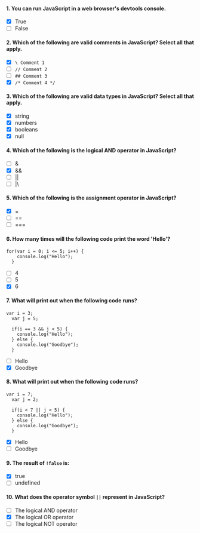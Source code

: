 #### 1. You can run JavaScript in a web browser's devtools console.

- [x] True
- [ ] False

#### 2. Which of the following are valid comments in JavaScript? Select all that apply.

- [x] `\ Comment 1`
- [ ] `// Comment 2`
- [ ] `## Comment 3`
- [x] `/* Comment 4 */`

#### 3. Which of the following are valid data types in JavaScript? Select all that apply.

- [x] string
- [x] numbers
- [x] booleans
- [x] null

#### 4. Which of the following is the logical AND operator in JavaScript?

- [ ] &
- [x] &&
- [ ] ||
- [ ] |\

#### 5. Which of the following is the assignment operator in JavaScript?

- [x] =
- [ ] ==
- [ ] ===

#### 6. How many times will the following code print the word 'Hello'?

```
for(var i = 0; i <= 5; i++) {
    console.log("Hello");
  }
```

- [ ] 4
- [ ] 5
- [x] 6

#### 7. What will print out when the following code runs?

```
var i = 3;
  var j = 5;

  if(i == 3 && j < 5) {
    console.log("Hello");
  } else {
    console.log("Goodbye");
  }
```

- [ ] Hello
- [x] Goodbye

#### 8. What will print out when the following code runs?

```
var i = 7;
  var j = 2;

  if(i < 7 || j < 5) {
    console.log("Hello");
  } else {
    console.log("Goodbye");
  }
```

- [x] Hello
- [ ] Goodbye

#### 9. T​he result of `!false` is:

- [x] true
- [ ] undefined

#### 10. What does the operator symbol `||` represent in JavaScript?

- [ ] The logical AND operator
- [x] The logical OR operator
- [ ] The logical NOT operator

